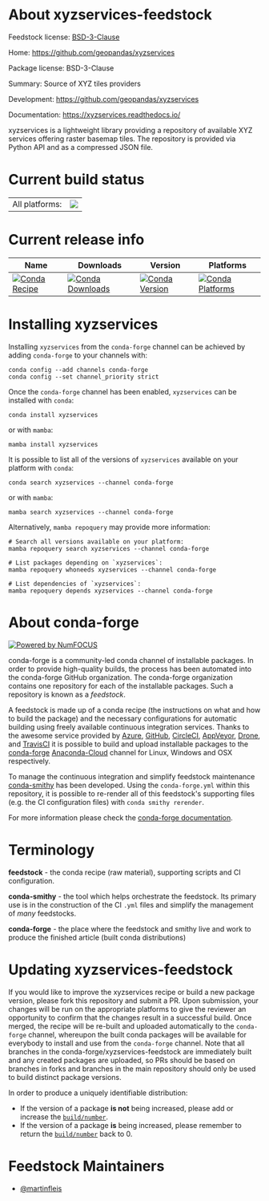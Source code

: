 About xyzservices-feedstock
===========================

Feedstock license: [BSD-3-Clause](https://github.com/conda-forge/xyzservices-feedstock/blob/main/LICENSE.txt)

Home: https://github.com/geopandas/xyzservices

Package license: BSD-3-Clause

Summary: Source of XYZ tiles providers

Development: https://github.com/geopandas/xyzservices

Documentation: https://xyzservices.readthedocs.io/

xyzservices is a lightweight library providing a repository of available XYZ
services offering raster basemap tiles. The repository is provided via
Python API and as a compressed JSON file.


Current build status
====================


<table><tr><td>All platforms:</td>
    <td>
      <a href="https://dev.azure.com/conda-forge/feedstock-builds/_build/latest?definitionId=13548&branchName=main">
        <img src="https://dev.azure.com/conda-forge/feedstock-builds/_apis/build/status/xyzservices-feedstock?branchName=main">
      </a>
    </td>
  </tr>
</table>

Current release info
====================

| Name | Downloads | Version | Platforms |
| --- | --- | --- | --- |
| [![Conda Recipe](https://img.shields.io/badge/recipe-xyzservices-green.svg)](https://anaconda.org/conda-forge/xyzservices) | [![Conda Downloads](https://img.shields.io/conda/dn/conda-forge/xyzservices.svg)](https://anaconda.org/conda-forge/xyzservices) | [![Conda Version](https://img.shields.io/conda/vn/conda-forge/xyzservices.svg)](https://anaconda.org/conda-forge/xyzservices) | [![Conda Platforms](https://img.shields.io/conda/pn/conda-forge/xyzservices.svg)](https://anaconda.org/conda-forge/xyzservices) |

Installing xyzservices
======================

Installing `xyzservices` from the `conda-forge` channel can be achieved by adding `conda-forge` to your channels with:

```
conda config --add channels conda-forge
conda config --set channel_priority strict
```

Once the `conda-forge` channel has been enabled, `xyzservices` can be installed with `conda`:

```
conda install xyzservices
```

or with `mamba`:

```
mamba install xyzservices
```

It is possible to list all of the versions of `xyzservices` available on your platform with `conda`:

```
conda search xyzservices --channel conda-forge
```

or with `mamba`:

```
mamba search xyzservices --channel conda-forge
```

Alternatively, `mamba repoquery` may provide more information:

```
# Search all versions available on your platform:
mamba repoquery search xyzservices --channel conda-forge

# List packages depending on `xyzservices`:
mamba repoquery whoneeds xyzservices --channel conda-forge

# List dependencies of `xyzservices`:
mamba repoquery depends xyzservices --channel conda-forge
```


About conda-forge
=================

[![Powered by
NumFOCUS](https://img.shields.io/badge/powered%20by-NumFOCUS-orange.svg?style=flat&colorA=E1523D&colorB=007D8A)](https://numfocus.org)

conda-forge is a community-led conda channel of installable packages.
In order to provide high-quality builds, the process has been automated into the
conda-forge GitHub organization. The conda-forge organization contains one repository
for each of the installable packages. Such a repository is known as a *feedstock*.

A feedstock is made up of a conda recipe (the instructions on what and how to build
the package) and the necessary configurations for automatic building using freely
available continuous integration services. Thanks to the awesome service provided by
[Azure](https://azure.microsoft.com/en-us/services/devops/), [GitHub](https://github.com/),
[CircleCI](https://circleci.com/), [AppVeyor](https://www.appveyor.com/),
[Drone](https://cloud.drone.io/welcome), and [TravisCI](https://travis-ci.com/)
it is possible to build and upload installable packages to the
[conda-forge](https://anaconda.org/conda-forge) [Anaconda-Cloud](https://anaconda.org/)
channel for Linux, Windows and OSX respectively.

To manage the continuous integration and simplify feedstock maintenance
[conda-smithy](https://github.com/conda-forge/conda-smithy) has been developed.
Using the ``conda-forge.yml`` within this repository, it is possible to re-render all of
this feedstock's supporting files (e.g. the CI configuration files) with ``conda smithy rerender``.

For more information please check the [conda-forge documentation](https://conda-forge.org/docs/).

Terminology
===========

**feedstock** - the conda recipe (raw material), supporting scripts and CI configuration.

**conda-smithy** - the tool which helps orchestrate the feedstock.
                   Its primary use is in the construction of the CI ``.yml`` files
                   and simplify the management of *many* feedstocks.

**conda-forge** - the place where the feedstock and smithy live and work to
                  produce the finished article (built conda distributions)


Updating xyzservices-feedstock
==============================

If you would like to improve the xyzservices recipe or build a new
package version, please fork this repository and submit a PR. Upon submission,
your changes will be run on the appropriate platforms to give the reviewer an
opportunity to confirm that the changes result in a successful build. Once
merged, the recipe will be re-built and uploaded automatically to the
`conda-forge` channel, whereupon the built conda packages will be available for
everybody to install and use from the `conda-forge` channel.
Note that all branches in the conda-forge/xyzservices-feedstock are
immediately built and any created packages are uploaded, so PRs should be based
on branches in forks and branches in the main repository should only be used to
build distinct package versions.

In order to produce a uniquely identifiable distribution:
 * If the version of a package **is not** being increased, please add or increase
   the [``build/number``](https://docs.conda.io/projects/conda-build/en/latest/resources/define-metadata.html#build-number-and-string).
 * If the version of a package **is** being increased, please remember to return
   the [``build/number``](https://docs.conda.io/projects/conda-build/en/latest/resources/define-metadata.html#build-number-and-string)
   back to 0.

Feedstock Maintainers
=====================

* [@martinfleis](https://github.com/martinfleis/)


